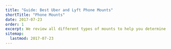 ```yaml
---
title: "Guide: Best Uber and Lyft Phone Mounts"
shortTitle: "Phone Mounts"
date: 2017-07-23
order: 1
excerpt: We review all different types of mounts to help you determine the best setup for your phone and vehicle.
sitemap:
  lastmod: 2017-07-23
---
```



